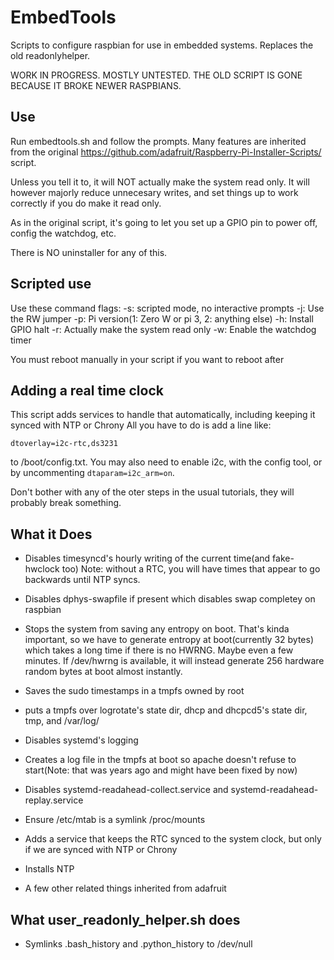 # EmbedTools

Scripts to configure raspbian for use in embedded systems. Replaces the old readonlyhelper.

WORK IN PROGRESS. MOSTLY UNTESTED. THE OLD SCRIPT IS GONE BECAUSE IT BROKE NEWER RASPBIANS.


## Use
Run embedtools.sh and follow the prompts. Many features are inherited from the original
https://github.com/adafruit/Raspberry-Pi-Installer-Scripts/ script.


Unless you tell it to, it will NOT actually make the system read only. It will
however majorly reduce unnecesary writes, and set things up to work correctly if you do
make it read only.

As in the original script, it's going to let you set up a GPIO pin to power off, 
config the watchdog, etc.

There is NO uninstaller for any of this.

## Scripted use
Use these command  flags:
 -s: scripted mode, no interactive prompts
 -j: Use the RW jumper 
 -p: Pi version(1: Zero W or pi 3, 2: anything else)
 -h: Install GPIO halt
 -r: Actually make the system read only
 -w: Enable the watchdog timer

You must reboot manually  in your script if you want to reboot after
## Adding a real time clock

This script adds services to handle that automatically, including keeping it synced with
NTP or Chrony
All you have to do is add a line like:

`dtoverlay=i2c-rtc,ds3231`

to /boot/config.txt. You may also need to enable i2c, with the config tool,
or by uncommenting `dtaparam=i2c_arm=on`.


Don't bother with any of the oter steps in the usual tutorials,
they will probably break something.


## What it Does

* Disables timesyncd's hourly writing of the current time(and fake-hwclock too)
  Note: without a RTC, you will have times that appear to go backwards until
  NTP syncs.
  
* Disables dphys-swapfile if present which disables swap completey on raspbian
* Stops the system from saving any entropy on boot. 
  That's kinda important, so we have to generate entropy at boot(currently 32 bytes) which
  takes a long time if there is no HWRNG. Maybe even a few minutes. If /dev/hwrng is available, 
  it will instead generate 256 hardware random bytes at boot almost instantly.
* Saves the sudo timestamps in a tmpfs owned by root
* puts a tmpfs over logrotate's state dir, dhcp and dhcpcd5's state dir, tmp, and /var/log/
* Disables systemd's logging
* Creates a log file in the tmpfs at boot so apache doesn't refuse to start(Note: that was years ago and might have been fixed by now)
* Disables systemd-readahead-collect.service and systemd-readahead-replay.service
* Ensure /etc/mtab is a symlink /proc/mounts
* Adds a service that keeps the RTC synced to the system clock, but only if we are synced with NTP or Chrony
* Installs NTP
* A few other related things inherited from adafruit


## What user_readonly_helper.sh does

* Symlinks .bash_history and .python_history to /dev/null 
